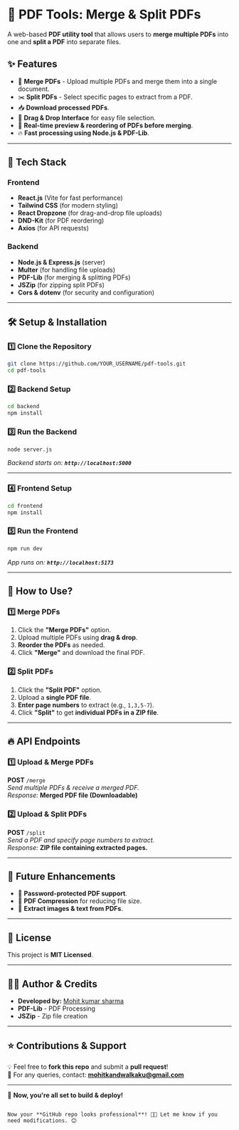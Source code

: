 # 📄 PDF Tools: Merge & Split PDFs

A web-based **PDF utility tool** that allows users to **merge multiple PDFs** into one and **split a PDF** into separate files.

## ✨ Features
- 📌 **Merge PDFs** - Upload multiple PDFs and merge them into a single document.
- ✂️ **Split PDFs** - Select specific pages to extract from a PDF.
- 📥 **Download processed PDFs**.
- 🚀 **Drag & Drop Interface** for easy file selection.
- 🌟 **Real-time preview & reordering of PDFs before merging**.
- 🔥 **Fast processing using Node.js & PDF-Lib**.

---

## 🚀 Tech Stack
### **Frontend**
- **React.js** (Vite for fast performance)
- **Tailwind CSS** (for modern styling)
- **React Dropzone** (for drag-and-drop file uploads)
- **DND-Kit** (for PDF reordering)
- **Axios** (for API requests)

### **Backend**
- **Node.js & Express.js** (server)
- **Multer** (for handling file uploads)
- **PDF-Lib** (for merging & splitting PDFs)
- **JSZip** (for zipping split PDFs)
- **Cors & dotenv** (for security and configuration)

---

## 🛠️ Setup & Installation

### 1️⃣ **Clone the Repository**
```bash
git clone https://github.com/YOUR_USERNAME/pdf-tools.git
cd pdf-tools
```

### 2️⃣ **Backend Setup**
```bash
cd backend
npm install
```

### 3️⃣ **Run the Backend**
```bash
node server.js
```
_Backend starts on: **`http://localhost:5000`**_

---

### 4️⃣ **Frontend Setup**
```bash
cd frontend
npm install
```

### 5️⃣ **Run the Frontend**
```bash
npm run dev
```
_App runs on: **`http://localhost:5173`**_

---

## 📌 How to Use?
### **1️⃣ Merge PDFs**
1. Click the **"Merge PDFs"** option.
2. Upload multiple PDFs using **drag & drop**.
3. **Reorder the PDFs** as needed.
4. Click **"Merge"** and download the final PDF.

### **2️⃣ Split PDFs**
1. Click the **"Split PDF"** option.
2. Upload a **single PDF file**.
3. **Enter page numbers** to extract (e.g., `1,3,5-7`).
4. Click **"Split"** to get **individual PDFs in a ZIP file**.

---

## 🔥 API Endpoints
### **1️⃣ Upload & Merge PDFs**
**POST** `/merge`  
_Send multiple PDFs & receive a merged PDF._  
_Response:_ **Merged PDF file (Downloadable)**

### **2️⃣ Upload & Split PDFs**
**POST** `/split`  
_Send a PDF and specify page numbers to extract._  
_Response:_ **ZIP file containing extracted pages.**

---

## 🎯 Future Enhancements
- 📌 **Password-protected PDF support**.
- 📌 **PDF Compression** for reducing file size.
- 📌 **Extract images & text from PDFs**.

---

## 📝 License
This project is **MIT Licensed**.

---

## 👨‍💻 Author & Credits
- **Developed by:** [Mohit kumar sharma](https://github.com/master-27)
- **PDF-Lib** - PDF Processing
- **JSZip** - Zip file creation

---

## ⭐ Contributions & Support
💡 Feel free to **fork this repo** and submit a **pull request**!  
📧 For any queries, contact: **mohitkandwalkaku@gmail.com**

---
🚀 **Now, you're all set to build & deploy!**  
```

Now your **GitHub repo looks professional**! 🎉🚀 Let me know if you need modifications. 😊

